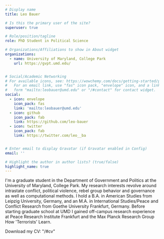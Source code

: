 ```yaml
---
# Display name
title: Leo Bauer

# Is this the primary user of the site?
superuser: true

# Role/position/tagline
role: PhD Student in Political Science

# Organizations/Affiliations to show in About widget
organizations:
  - name: University of Maryland, College Park
    url: https://gvpt.umd.edu/


# Social/Academic Networking
# For available icons, see: https://wowchemy.com/docs/getting-started/page-builder/#icons
#   For an email link, use "fas" icon pack, "envelope" icon, and a link in the
#   form "mailto:leobauer@umd.edu" or "/#contact" for contact widget.
social:
  - icon: envelope
    icon_pack: fas
    link: 'mailto:leobauer@umd.edu'
  - icon: github
    icon_pack: fab
    link: https://github.com/leo-bauer
  - icon: twitter
    icon_pack: fab
    link: https://twitter.com/leo__ba


# Enter email to display Gravatar (if Gravatar enabled in Config)
email: ''

# Highlight the author in author lists? (true/false)
highlight_name: true
---
```


I'm a graduate student in the Department of Government and Politics at the University of Maryland, College Park. My research interests revolve around intrastate conflict, political violence, rebel group behavior and governance as well as computational methods. I hold a B.A. in American Studies from Leipzig University, Germany, and an M.A. in International Studies/Peace and Conflict Research from Goethe University Frankfurt, Germany. Before starting graduate school at UMD I gained off-campus research experience at Peace Research Institute Frankfurt and the Max Planck Research Group How 'Terrorists' Learn.

Download my CV: "/#cv"


